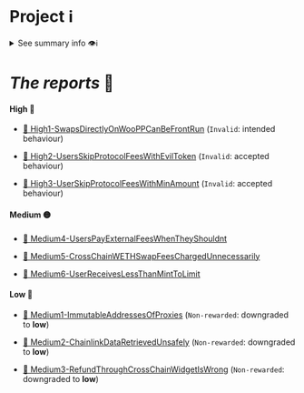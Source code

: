 # Project ℹ️

<details> <summary> See summary info 👁️ℹ️ </summary>

🔗 [2024-03-woofi-swap](https://github.com/sherlock-audit/2024-03-woofi-swap)

🔗 Competition details on **sherlock**: [click here](https://audits.sherlock.xyz/contests/277)

According to the developers:

---

_`WOOFi is a cross-chain DEX where anyone can swap, stake, and earn crypto and trade perpetual futures across every major blockchain.`_

---

# Rewards Earned 💸🧠

- Experience and knowledge. 😄
- 3992.17 $ 💸

# Lessons Learned 🧑‍💻

- A different algorithm for MM rather than AMM, PMM and sPMM whih is specific for the project.
- How Routers and DEXEs actually deeply work.

</details>

# _The reports_ 📝

#### High 🔴

- [🔗 High1-SwapsDirectlyOnWooPPCanBeFrontRun](./High/High1-SwapsDirectlyOnWooPPCanBeFrontRun.md) (`Invalid`: intended behaviour)

- [🔗 High2-UsersSkipProtocolFeesWithEvilToken](./High/High2-UsersSkipProtocolFeesWithEvilToken.md) (`Invalid`: accepted behaviour)

- [🔗 High3-UserSkipProtocolFeesWithMinAmount](./High/High3-UserSkipProtocolFeesWithMinAmount.md) (`Invalid`: accepted behaviour)

#### Medium 🟡

- [🔗 Medium4-UsersPayExternalFeesWhenTheyShouldnt](./Medium/Medium4-UsersPayExternalFeesWhenTheyShouldnt.md)

- [🔗 Medium5-CrossChainWETHSwapFeesChargedUnnecessarily](./Medium/Medium5-CrossChainWETHSwapFeesChargedUnnecessarily.md)

- [🔗 Medium6-UserReceivesLessThanMintToLimit](./Medium/Medium6-UserReceivesLessThanMintToLimit.md)

#### Low 🔵

- [🔗 Medium1-ImmutableAddressesOfProxies](./Medium/Medium1-ImmutableAddressesOfProxies.md) (`Non-rewarded`: downgraded to **low**)

- [🔗 Medium2-ChainlinkDataRetrievedUnsafely](./Medium/Medium2-ChainlinkDataRetrievedUnsafely.md) (`Non-rewarded`: downgraded to **low**)
 
- [🔗 Medium3-RefundThroughCrossChainWidgetIsWrong](./Medium/Medium3-RefundThroughCrossChainWidgetIsWrong.md) (`Non-rewarded`: downgraded to **low**)